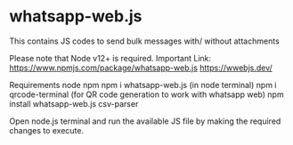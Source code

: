 # whatsapp-web.js
This contains JS codes to send bulk messages with/ without attachments

Please note that Node v12+ is required.
Important Link:
https://www.npmjs.com/package/whatsapp-web.js
https://wwebjs.dev/


Requirements
node
npm
npm i whatsapp-web.js (in node terminal)
npm i qrcode-terminal (for QR code generation to work with whatsapp web)
npm install whatsapp-web.js csv-parser
 

Open node.js terminal and run the available JS file by making the required changes to execute. 
